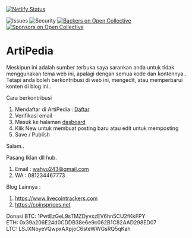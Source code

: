 [![Netlify Status](https://api.netlify.com/api/v1/badges/58c2a979-1d56-44a5-9608-65a8f29d92e6/deploy-status)](https://app.netlify.com/sites/artipedia/deploys)

![Issues](https://img.shields.io/github/issues/ArtiPedia/NewArtiPedia)
![Security](https://hakiri.io/github/ArtiPedia/NewArtiPedia/master.svg)
[![Backers on Open Collective](https://opencollective.com/artipedia/backers/badge.svg)](#backers)
[![Sponsors on Open Collective](https://opencollective.com/jekyll/sponsors/badge.svg)](#sponsors)



# ArtiPedia

Meskipun ini adalah sumber terbuka saya sarankan anda untuk tidak menggunakan tema web ini, apalagi dengan semua kode dan kontennya..
Tetapi anda boleh berkontribusi di web ini, mengedit, atau memperbarui konten di blog ini..

Cara berkontribusi
1. Mendaftar di ArtiPedia : <a href="https://artipedia.id/admin">Daftar</a>
2. Verifikasi email
3. Masuk ke halaman <a href="https://artipedia.id/admin">dasboard </a>
4. Klik New untuk membuat posting baru atau edit untuk memposting
5. Save / Publish

Salam..

Pasang Iklan dll hub.
1. Email  : wahyu243@gmail.com
1. WA     : 081234467773

Blog Lainnya :
1. https://www.livecointrackers.com
2. https://coinsprices.net

Donasi
BTC: 1PwtEzGeL9sTMZDyvxzEV6hn5CU2fKkFPY    
ETH: 0x39a206E24d0CDDB38e6e9c062B1C82AAD298ED07    
LTC: LSJXNbyeVQwpxAXpjoC6steWWGsRQ5qKah 
